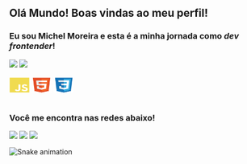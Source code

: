 ## Olá Mundo! Boas vindas ao meu perfil! 

### Eu sou  Michel Moreira e esta é a minha jornada como *dev frontender*!

<div>
  <a href="https://github.com/michel-moreira"></a>
  <img height="180em" src="https://github-readme-stats.vercel.app/api?username=michel-moreira&show_icons=true&theme=highcontrast&include_all_commits=true&count_private=true">
  <img height="130em" src="https://github-readme-stats.vercel.app/api/top-langs/?username=michel-moreira&layout=compact&langs_count=6&theme=highcontrast">
</div>
<div style="display: inline_block"><br>
  <img align="center" alt="Js" height="30" width="40" src="https://raw.githubusercontent.com/devicons/devicon/master/icons/javascript/javascript-plain.svg">
  <img align="center" alt="HTML" height="30" width="40" src="https://raw.githubusercontent.com/devicons/devicon/master/icons/html5/html5-original.svg">
  <img align="center" alt="CSS" height="30" width="40" src="https://raw.githubusercontent.com/devicons/devicon/master/icons/css3/css3-original.svg">
</div> 
 
 <br>
 
  ### Você me encontra nas redes abaixo!
 
<div> 
 <a href="https://discord.gg/kzZfngHc" target="_blank"><img src="https://img.shields.io/badge/Discord-7289DA?style=for-the-badge&logo=discord&logoColor=white" target="_blank"></a> 
  <a href = "michel.ualace.moreira@gmail.com"><img src="https://img.shields.io/badge/-Gmail-%23333?style=for-the-badge&logo=gmail&logoColor=white" target="_blank"></a>
  <a href="https://www.linkedin.com/in/michel-moreira-760142254/" target="_blank"><img src="https://img.shields.io/badge/-LinkedIn-%230077B5?style=for-the-badge&logo=linkedin&logoColor=white" target="_blank"></a> 
 
  ![Snake animation](https://github.com/michel-moreira/michel-moreira/blob/output/github-contribution-grid-snake.svg)

</div
